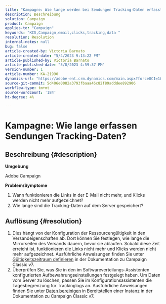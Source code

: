 ```yaml
---
title: "Kampagne: Wie lange werden bei Sendungen Tracking-Daten erfasst?"
description: Beschreibung
solution: Campaign
product: Campaign
applies-to: "Campaign"
keywords: "KCS,Campaign,email,clicks,tracking,data "
resolution: Resolution
internal-notes: null
bug: false
article-created-by: Victoria Barnato
article-created-date: "5/4/2023 9:13:22 PM"
article-published-by: Victoria Barnato
article-published-date: "5/8/2023 4:59:37 PM"
version-number: 1
article-number: KA-21990
dynamics-url: "https://adobe-ent.crm.dynamics.com/main.aspx?forceUCI=1&pagetype=entityrecord&etn=knowledgearticle&id=4f5ec47a-c0ea-ed11-a7c6-6045bd0065f9"
source-git-commit: 5d406e0082a3793fbaaa46c82f89adddee892906
workflow-type: tm+mt
source-wordcount: '184'
ht-degree: 4%

---
```


# Kampagne: Wie lange erfassen Sendungen Tracking-Daten?

## Beschreibung {#description}


<b>Umgebung</b>

Adobe Campaign

<b>Problem/Symptome</b>

1. Wann funktionieren die Links in der E-Mail nicht mehr, und Klicks werden nicht mehr aufgezeichnet?
2. Wie lange sind die Tracking-Daten auf dem Server gespeichert?



## Auflösung {#resolution}


1. Dies hängt von der Konfiguration der Ressourcengültigkeit in den Versandeigenschaften ab. Dort können Sie festlegen, wie lange die Mirrorseiten des Versands dauern, bevor sie ablaufen. Sobald diese Zeit erreicht ist, funktionieren die Links nicht mehr und Klicks werden nicht mehr aufgezeichnet. Ausführliche Anweisungen finden Sie unter [Gültigkeitszeitraum definieren](https://experienceleague.adobe.com/docs/campaign-classic/using/sending-messages/key-steps-when-creating-a-delivery/steps-sending-the-delivery.html?lang=en#defining-validity-period) in der Dokumentation zu Campaign Classic v7.
2. Überprüfen Sie, was Sie in den im Softwareverteilungs-Assistenten konfigurierten Aufbewahrungseinstellungen festgelegt haben. Um Daten vom Server zu löschen, passen Sie im Konfigurationsassistenten die Tagesbegrenzung für Trackinglogs an. Ausführliche Anweisungen finden Sie unter [Daten bereinigen](https://experienceleague.adobe.com/docs/campaign-classic/using/installing-campaign-classic/initial-configuration/deploying-an-instance.html?lang=en#purging-data) in Bereitstellen einer Instanz in der Dokumentation zu Campaign Classic v7.

